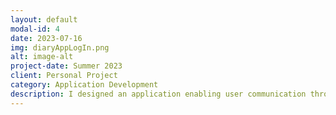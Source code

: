 ```yaml
---
layout: default
modal-id: 4
date: 2023-07-16
img: diaryAppLogIn.png
alt: image-alt
project-date: Summer 2023
client: Personal Project
category: Application Development
description: I designed an application enabling user communication through postcards and diary sharing, utilizing Google Firebase Cloud API and Expo. Key features encompassed customizable backgrounds, attaching photos, search bars, friend requests, privacy settings, and universal post visibility [Developed using React Native]. Application design, front-end, and back-end were done by Burt Kim.
---
```

